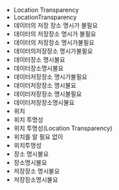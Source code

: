 ﻿- Location Transparency
- LocationTransparency
- 데이터의 저장 장소 명시가 불필요
- 데이터의 저장장소 명시가 불필요
- 데이터의 저장장소 명시가불필요
- 데이터의저장장소 명시가불필요
- 데이터장소 명시불요
- 데이터장소명시불요
- 데이터저장장소 명시가불필요
- 데이터저장장소 명시불요
- 데이터저장장소 명시불필요
- 데이터저장장소명시불요
- 위치
- 위치 투명성
- 위치 투명성(Location Transparency)
- 위치를 알 필요 없이
- 위치투명성
- 장소 명시불요
- 장소명시불요
- 저장장소 명시불요
- 저장장소명시불요
